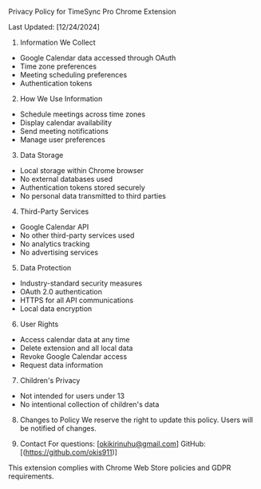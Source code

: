 Privacy Policy for TimeSync Pro Chrome Extension

Last Updated: [12/24/2024]

1. Information We Collect
- Google Calendar data accessed through OAuth
- Time zone preferences
- Meeting scheduling preferences
- Authentication tokens

2. How We Use Information
- Schedule meetings across time zones
- Display calendar availability
- Send meeting notifications
- Manage user preferences

3. Data Storage
- Local storage within Chrome browser
- No external databases used
- Authentication tokens stored securely
- No personal data transmitted to third parties

4. Third-Party Services
- Google Calendar API
- No other third-party services used
- No analytics tracking
- No advertising services

5. Data Protection
- Industry-standard security measures
- OAuth 2.0 authentication
- HTTPS for all API communications
- Local data encryption

6. User Rights
- Access calendar data at any time
- Delete extension and all local data
- Revoke Google Calendar access
- Request data information

7. Children's Privacy
- Not intended for users under 13
- No intentional collection of children's data

8. Changes to Policy
We reserve the right to update this policy. Users will be notified of changes.

9. Contact
For questions: [okikirinuhu@gmail.com]
GitHub: [(https://github.com/okis911)]

This extension complies with Chrome Web Store policies and GDPR requirements.


